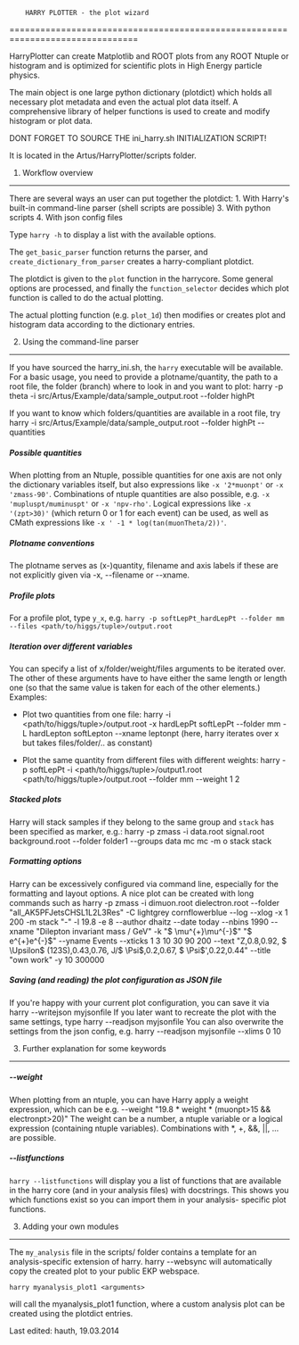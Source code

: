 		HARRY PLOTTER - the plot wizard
===============================================================================

HarryPlotter can create Matplotlib and ROOT plots from any ROOT Ntuple or 
histogram and is optimized for scientific plots in High Energy particle physics.

The main object is one large python dictionary (plotdict) which holds all 
necessary plot metadata and even the actual plot data itself.
A comprehensive library of helper functions is used to create and modify histogram or 
plot data.

DONT FORGET TO SOURCE THE ini_harry.sh INITIALIZATION SCRIPT!

It is located in the Artus/HarryPlotter/scripts folder.


1. Workflow overview
-------------------------------------------------------------------------------

There are several ways an user can put together the plotdict:
	1. With Harry's built-in command-line parser (shell scripts are possible)
	3. With python scripts
	4. With json config files

Type `harry -h` to display a list with the available options.

The `get_basic_parser` function returns the parser, and 
`create_dictionary_from_parser` creates a harry-compliant plotdict.

The plotdict is given to the `plot` function in the harrycore. Some general 
options are processed, and finally the `function_selector` decides which plot
function is called to do the actual plotting.

The actual plotting function (e.g. `plot_1d`) then modifies or creates plot
and histogram data according to the dictionary entries.


2. Using the command-line parser
-------------------------------------------------------------------------------

If you have sourced the harry_ini.sh, the `harry` executable will be available.
For a basic usage, you need to provide a plotname/quantity, the path to a 
root file, the folder (branch) where to look in and you want to plot:
    harry -p theta -i src/Artus/Example/data/sample_output.root --folder highPt

If you want to know which folders/quantities are available in  a root file, try
    harry -i src/Artus/Example/data/sample_output.root --folder highPt
    --quantities

##### Possible quantities
When plotting from an Ntuple, possible quantities for one axis are not only the
dictionary variables itself, but also expressions like `-x '2*muonpt'` or 
`-x 'zmass-90'`.
Combinations of ntuple quantities are also possible, e.g.
`-x 'mupluspt/muminuspt'` or `-x 'npv-rho'`.
Logical expressions like `-x '(zpt>30)'` (which return 0 or 1 for each event) 
can be used, as well as CMath expressions like 
`-x ' -1 * log(tan(muonTheta/2))'`.

##### Plotname conventions
The plotname serves as (x-)quantity, filename and axis labels if these are not 
explicitly given via -x, --filename or --xname.

##### Profile plots
For a profile plot, type `y_x`, e.g. `harry -p softLepPt_hardLepPt --folder mm 
--files <path/to/higgs/tuple>/output.root`

##### Iteration over different variables
You can specify a list of x/folder/weight/files arguments to be iterated over.
The other of these arguments have to have either the same length or length one
(so that the same value is taken for each of the other elements.)
Examples:
- Plot two quantities from one file:
    harry -i <path/to/higgs/tuple>/output.root -x hardLepPt softLepPt 
    --folder mm -L hardLepton softLepton --xname leptonpt
(here, harry iterates over x but takes files/folder/.. as constant)

- Plot the same quantity from different files with different weights:
    harry -p softLepPt -i <path/to/higgs/tuple>/output1.root
    <path/to/higgs/tuple>/output.root --folder mm  --weight 1 2

##### Stacked plots
Harry will stack samples if they belong to the same group and `stack` has been 
specified as marker, e.g.:
    harry -p zmass -i data.root signal.root background.root --folder folder1
    --groups data mc mc -m o stack stack

##### Formatting options
Harry can be excessively configured via command line, especially for the 
formatting and layout options. A nice plot can be created with long commands
such as
    harry -p zmass -i dimuon.root dielectron.root 
    --folder "all_AK5PFJetsCHSL1L2L3Res" -C lightgrey cornflowerblue 
    --log --xlog -x 1 200 -m stack "-" -l 19.8 -e 8 --author dhaitz
    --date today --nbins 1990 --xname "Dilepton invariant mass / GeV"
    -k "$ \mu^{+}\mu^{-}$" "$ e^{+}e^{-}$" --yname Events
    --xticks  1 3 10 30 90 200 
    --text "Z,0.8,0.92, $ \Upsilon$ (123S),0.43,0.76, J/$ \Psi$,0.2,0.67, $ \Psi$',0.22,0.44"
    --title "own work" -y 10 300000


##### Saving (and reading) the plot configuration as JSON file
If you're happy with your current plot configuration, you can save it via 
    harry <arguments> --writejson myjsonfile
If you later want to recreate the plot with the same settings, type
    harry --readjson myjsonfile
You can also overwrite the settings from the json config, e.g.
    harry --readjson myjsonfile  --xlims 0 10


3. Further explanation for some keywords 
-------------------------------------------------------------------------------

##### --weight
When plotting from an ntuple, you can have Harry apply a weight expression,
which can be e.g.
    --weight "19.8 * weight * (muonpt>15 && electronpt>20)"
The weight can be a number, a ntuple variable or a logical expression 
(containing ntuple variables). Combinations with *, +, &&, ||, ... are possible.

##### --listfunctions
`harry --listfunctions` will display you a list of functions that are 
available in the harry core (and in your analysis files) with docstrings.
This shows you which functions exist so you can import them in your analysis-
specific plot functions.


3. Adding your own modules
-------------------------------------------------------------------------------

The `my_analysis` file in the scripts/ folder contains a template for an 
analysis-specific extension of harry.
    harry <arguments> --websync
will automatically copy the created plot to your public EKP webspace.

    harry myanalysis_plot1 <arguments>
will call the myanalysis_plot1 function, where a custom analysis plot can be
created using the plotdict entries.



Last edited: hauth, 19.03.2014

